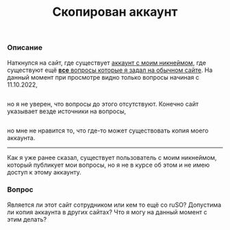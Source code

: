 ﻿---
title: "Скопирован аккаунт"
se.owner.user_id: 324730
se.owner.display_name: "eccs0103"
se.owner.link: "https://ru.meta.stackoverflow.com/users/324730/eccs0103"
se.link: "https://ru.meta.stackoverflow.com/questions/12262/%d0%a1%d0%ba%d0%be%d0%bf%d0%b8%d1%80%d0%be%d0%b2%d0%b0%d0%bd-%d0%b0%d0%ba%d0%ba%d0%b0%d1%83%d0%bd%d1%82"
se.question_id: 12262
se.post_type: question
---
<h3>Описание</h3>
<p>Наткнулся на сайт, где существует <a href="https://prog-help.ru/author/eccs0103/" rel="nofollow noreferrer">аккаунт с моим никнеймом</a>, где существуют ещё <a href="https://ru.stackoverflow.com/users/324730/eccs0103?tab=questions&amp;sort=newest"><strong>все</strong> вопросы которые я задал на обычном сайте</a>. На данный момент при просмотре видно только вопросы начиная с 11.10.2022,</p>
<p><a href="https://i.stack.imgur.com/TNWBO.png" rel="nofollow noreferrer"><img src="https://i.stack.imgur.com/TNWBO.png" alt="" /></a></p>
<p>но я не уверен, что вопросы до этого отсутствуют. Конечно сайт указывает везде источники на вопросы,</p>
<p><a href="https://i.stack.imgur.com/z6lqm.png" rel="nofollow noreferrer"><img src="https://i.stack.imgur.com/z6lqm.png" alt="" /></a></p>
<p>но мне не нравится то, что где-то может существовать копия моего аккаунта.</p>
<hr />
<p>Как я уже ранее сказал, существует пользователь с моим никнеймом, который публикует мои вопросы, но я не в курсе об этом и не имею доступ к этому аккаунту.</p>
<h3>Вопрос</h3>
<p>Является ли этот сайт сотрудником или кем то ещё со ruSO? Допустима ли копия аккаунта в других сайтах? Что я могу на данный момент с этим делать?</p>
